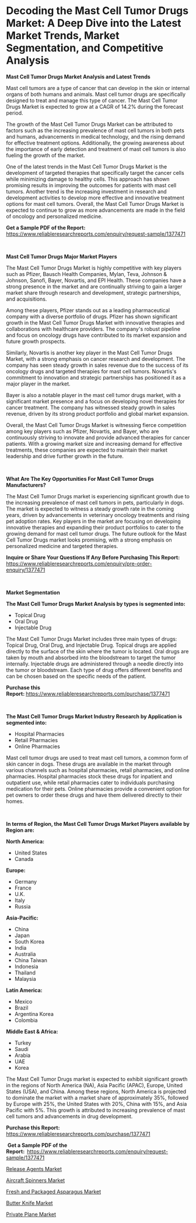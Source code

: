 <p><h1>Decoding the Mast Cell Tumor Drugs Market: A Deep Dive into the Latest Market Trends, Market Segmentation, and Competitive Analysis</h1></p><p><strong>Mast Cell Tumor Drugs Market Analysis and Latest Trends</strong></p>
<p><p>Mast cell tumors are a type of cancer that can develop in the skin or internal organs of both humans and animals. Mast cell tumor drugs are specifically designed to treat and manage this type of cancer. The Mast Cell Tumor Drugs Market is expected to grow at a CAGR of 14.2% during the forecast period. </p><p>The growth of the Mast Cell Tumor Drugs Market can be attributed to factors such as the increasing prevalence of mast cell tumors in both pets and humans, advancements in medical technology, and the rising demand for effective treatment options. Additionally, the growing awareness about the importance of early detection and treatment of mast cell tumors is also fueling the growth of the market.</p><p>One of the latest trends in the Mast Cell Tumor Drugs Market is the development of targeted therapies that specifically target the cancer cells while minimizing damage to healthy cells. This approach has shown promising results in improving the outcomes for patients with mast cell tumors. Another trend is the increasing investment in research and development activities to develop more effective and innovative treatment options for mast cell tumors. Overall, the Mast Cell Tumor Drugs Market is expected to continue to grow as more advancements are made in the field of oncology and personalized medicine.</p></p>
<p><strong>Get a Sample PDF of the Report:&nbsp;</strong> <a href="https://www.reliableresearchreports.com/enquiry/request-sample/1377471">https://www.reliableresearchreports.com/enquiry/request-sample/1377471</a></p>
<p>&nbsp;</p>
<p><strong>Mast Cell Tumor Drugs Major Market Players</strong></p>
<p><p>The Mast Cell Tumor Drugs Market is highly competitive with key players such as Pfizer, Bausch Health Companies, Mylan, Teva, Johnson & Johnson, Sanofi, Bayer, Novartis, and EPI Health. These companies have a strong presence in the market and are continually striving to gain a larger market share through research and development, strategic partnerships, and acquisitions.</p><p>Among these players, Pfizer stands out as a leading pharmaceutical company with a diverse portfolio of drugs. Pfizer has shown significant growth in the Mast Cell Tumor Drugs Market with innovative therapies and collaborations with healthcare providers. The company's robust pipeline and focus on oncology drugs have contributed to its market expansion and future growth prospects.</p><p>Similarly, Novartis is another key player in the Mast Cell Tumor Drugs Market, with a strong emphasis on cancer research and development. The company has seen steady growth in sales revenue due to the success of its oncology drugs and targeted therapies for mast cell tumors. Novartis's commitment to innovation and strategic partnerships has positioned it as a major player in the market.</p><p>Bayer is also a notable player in the mast cell tumor drugs market, with a significant market presence and a focus on developing novel therapies for cancer treatment. The company has witnessed steady growth in sales revenue, driven by its strong product portfolio and global market expansion.</p><p>Overall, the Mast Cell Tumor Drugs Market is witnessing fierce competition among key players such as Pfizer, Novartis, and Bayer, who are continuously striving to innovate and provide advanced therapies for cancer patients. With a growing market size and increasing demand for effective treatments, these companies are expected to maintain their market leadership and drive further growth in the future.</p></p>
<p>&nbsp;</p>
<p><strong>What Are The Key Opportunities For Mast Cell Tumor Drugs Manufacturers?</strong></p>
<p><p>The Mast Cell Tumor Drugs market is experiencing significant growth due to the increasing prevalence of mast cell tumors in pets, particularly in dogs. The market is expected to witness a steady growth rate in the coming years, driven by advancements in veterinary oncology treatments and rising pet adoption rates. Key players in the market are focusing on developing innovative therapies and expanding their product portfolios to cater to the growing demand for mast cell tumor drugs. The future outlook for the Mast Cell Tumor Drugs market looks promising, with a strong emphasis on personalized medicine and targeted therapies.</p></p>
<p><strong>Inquire or Share Your Questions If Any Before Purchasing This Report:</strong> <a href="https://www.reliableresearchreports.com/enquiry/pre-order-enquiry/1377471">https://www.reliableresearchreports.com/enquiry/pre-order-enquiry/1377471</a></p>
<p>&nbsp;</p>
<p><strong>Market Segmentation</strong></p>
<p><strong>The Mast Cell Tumor Drugs Market Analysis by types is segmented into:</strong></p>
<p><ul><li>Topical Drug</li><li>Oral Drug</li><li>Injectable Drug</li></ul></p>
<p><p>The Mast Cell Tumor Drugs Market includes three main types of drugs: Topical Drug, Oral Drug, and Injectable Drug. Topical drugs are applied directly to the surface of the skin where the tumor is located. Oral drugs are taken by mouth and absorbed into the bloodstream to target the tumor internally. Injectable drugs are administered through a needle directly into the tumor or bloodstream. Each type of drug offers different benefits and can be chosen based on the specific needs of the patient.</p></p>
<p><strong>Purchase this Report:&nbsp;</strong><a href="https://www.reliableresearchreports.com/purchase/1377471">https://www.reliableresearchreports.com/purchase/1377471</a></p>
<p>&nbsp;</p>
<p><strong>The Mast Cell Tumor Drugs Market Industry Research by Application is segmented into:</strong></p>
<p><ul><li>Hospital Pharmacies</li><li>Retail Pharmacies</li><li>Online Pharmacies</li></ul></p>
<p><p>Mast cell tumor drugs are used to treat mast cell tumors, a common form of skin cancer in dogs. These drugs are available in the market through various channels such as hospital pharmacies, retail pharmacies, and online pharmacies. Hospital pharmacies stock these drugs for inpatient and outpatient use, while retail pharmacies cater to individuals purchasing medication for their pets. Online pharmacies provide a convenient option for pet owners to order these drugs and have them delivered directly to their homes.</p></p>
<p>&nbsp;</p>
<p><strong>In terms of Region, the Mast Cell Tumor Drugs Market Players available by Region are:</strong></p>
<p>
    <p> <strong> North America: </strong>
        <ul>
            <li>United States</li>
            <li>Canada</li>
        </ul>
        </p> 
    <p> <strong> Europe: </strong>
        <ul>
            <li>Germany</li>
            <li>France</li>
            <li>U.K.</li>
            <li>Italy</li>
            <li>Russia</li>
        </ul>
        </p> 
    <p> <strong> Asia-Pacific: </strong>
        <ul>
            <li>China</li>
            <li>Japan</li>
            <li>South Korea</li>
            <li>India</li>
            <li>Australia</li>
            <li>China Taiwan</li>
            <li>Indonesia</li>
            <li>Thailand</li>
            <li>Malaysia</li>
        </ul>
        </p> 
    <p> <strong> Latin America: </strong>
        <ul>
            <li>Mexico</li>
            <li>Brazil</li>
            <li>Argentina Korea</li>
            <li>Colombia</li>
        </ul>
        </p> 
    <p> <strong> Middle East & Africa: </strong>
        <ul>
            <li>Turkey</li>
            <li>Saudi</li>
            <li>Arabia</li>
            <li>UAE</li>
            <li>Korea</li>
        </ul>
    </p>
    </p>
<p><p>The Mast Cell Tumor Drugs market is expected to exhibit significant growth in the regions of North America (NA), Asia Pacific (APAC), Europe, United States (USA), and China. Among these regions, North America is projected to dominate the market with a market share of approximately 35%, followed by Europe with 25%, the United States with 20%, China with 15%, and Asia Pacific with 5%. This growth is attributed to increasing prevalence of mast cell tumors and advancements in drug development.</p></p>
<p><strong>Purchase this Report: </strong><a href="https://www.reliableresearchreports.com/purchase/1377471">https://www.reliableresearchreports.com/purchase/1377471</a></p>
<p>&nbsp;<strong>Get a Sample PDF of the Report:&nbsp;&nbsp;</strong><a href="https://www.reliableresearchreports.com/enquiry/request-sample/1377471">https://www.reliableresearchreports.com/enquiry/request-sample/1377471</a></p>
<p><strong></strong></p>
<p><p><a href="https://angry-finch-aaf.notion.site/Release-Agents-Market-Challenges-Opportunities-and-Growth-Drivers-and-Major-Market-Players-foreca-eb9d3c5b21204dfb8f414ae3305af06b">Release Agents Market</a></p><p><a href="https://view.publitas.com/reportprime-1/aircraft-spinners-market-challenges-opportunities-and-growth-drivers-and-major-market-players-forecasted-for-period-from-2024-2031/">Aircraft Spinners Market</a></p><p><a href="https://metal-farmhouse-e95.notion.site/Fresh-and-Packaged-Asparagus-Market-Research-Report-The-Key-To-Successful-Business-Strategy-Forecas-ba23e3bff0ab42438b2bf73306a1d684">Fresh and Packaged Asparagus Market</a></p><p><a href="https://circular-yam-9b9.notion.site/Global-Butter-Knife-Market-Size-and-Market-Trends-Insights-and-Projections-from-2024-to-2031-ee44351d734b4e648d3183b3ba625458">Butter Knife Market</a></p><p><a href="https://view.publitas.com/reportprime-1/private-plane-market-size-share-trends-analysis-report-by-material-by-type-by-end-user-by-region-and-segment-forecasts-2024-2031/">Private Plane Market</a></p></p>